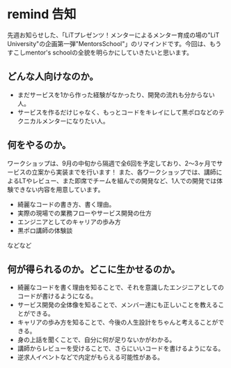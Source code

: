 # remind 告知
先週お知らせした、「LiTプレゼンツ！メンターによるメンター育成の場の"LiT University"の企画第一弾"MentorsSchool"」のリマインドです。今回は、もうすこしmentor's schoolの全貌を明らかにしていきたいと思います。

## どんな人向けなのか。

- まだサービスを1から作った経験がなかったり、開発の流れも分からない人。
- サービスを作るだけじゃなく、もっとコードをキレイにして黒ポロなどのテクニカルメンターになりたい人。

## 何をやるのか。

ワークショップは、9月の中旬から隔週で全6回を予定しており、2〜3ヶ月でサービスの立案から実装までを行います！
また、各ワークショップでは、講師によるLTやレビュー、また即席でチームを組んでの開発など、1人での開発では体験できない内容を用意しています。

- 綺麗なコードの書き方、書く理由。
- 実際の現場での業務フローやサービス開発の仕方
- エンジニアとしてのキャリアの歩み方
- 黒ポロ講師の体験談

などなど


## 何が得られるのか。どこに生かせるのか。

- 綺麗なコードを書く理由を知ることで、それを意識したエンジニアとしてのコードが書けるようになる。
- サービス開発の全体像を知ることで、メンバー達にも正しいことを教えることができる。
- キャリアの歩み方を知ることで、今後の人生設計をちゃんと考えることができる。
- 身の上話を聞くことで、自分に何が足りないかがわかる。
- 講師からレビューを受けることで、さらにいいコードを書けるようになる。
- 逆求人イベントなどで内定がもらえる可能性がある。


